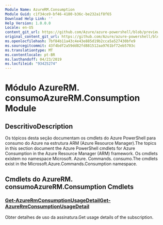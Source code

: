 ```yaml
---
Module Name: AzureRM.Consumption
Module Guid: c1f34ce9-bf46-4180-b36c-be232a1f8f65
Download Help Link: ''
Help Version: 1.0.0.0
Locale: en-US
content_git_url: https://github.com/Azure/azure-powershell/blob/preview/src/ResourceManager/Consumption/Commands.Consumption/help/AzureRM.Consumption.md
original_content_git_url: https://github.com/Azure/azure-powershell/blob/preview/src/ResourceManager/Consumption/Commands.Consumption/help/AzureRM.Consumption.md
ms.openlocfilehash: 7bf84b11a43c4e43e885d19b2cca5a527430bfe9
ms.sourcegitcommit: 43f4bdf2a59dd82fd881512aa9761bf72eb5703c
ms.translationtype: MT
ms.contentlocale: pt-BR
ms.lasthandoff: 04/23/2019
ms.locfileid: "93425274"
---
```

# <span data-ttu-id="f7a89-101">Módulo AzureRM. consumo</span><span class="sxs-lookup"><span data-stu-id="f7a89-101">AzureRM.Consumption Module</span></span>
## <span data-ttu-id="f7a89-102">Descritivo</span><span class="sxs-lookup"><span data-stu-id="f7a89-102">Description</span></span>
<span data-ttu-id="f7a89-103">Os tópicos desta seção documentam os cmdlets do Azure PowerShell para consumo do Azure na estrutura ARM (Azure Resource Manager).</span><span class="sxs-lookup"><span data-stu-id="f7a89-103">The topics in this section document the Azure PowerShell cmdlets for Azure Consumption in the Azure Resource Manager (ARM) framework.</span></span> <span data-ttu-id="f7a89-104">Os cmdlets existem no namespace Microsoft. Azure. Commands. consumo.</span><span class="sxs-lookup"><span data-stu-id="f7a89-104">The cmdlets exist in the Microsoft.Azure.Commands.Consumption namespace.</span></span>

## <span data-ttu-id="f7a89-105">Cmdlets do AzureRM. consumo</span><span class="sxs-lookup"><span data-stu-id="f7a89-105">AzureRM.Consumption Cmdlets</span></span>
### [<span data-ttu-id="f7a89-106">Get-AzureRmConsumptionUsageDetail</span><span class="sxs-lookup"><span data-stu-id="f7a89-106">Get-AzureRmConsumptionUsageDetail</span></span>](Get-AzureRmConsumptionUsageDetail.md)
<span data-ttu-id="f7a89-107">Obter detalhes de uso da assinatura.</span><span class="sxs-lookup"><span data-stu-id="f7a89-107">Get usage details of the subscription.</span></span>

